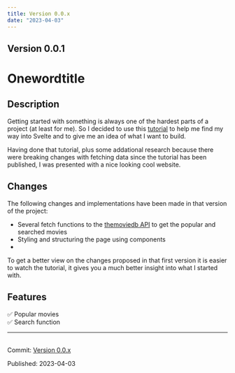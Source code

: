 ```yaml
---
title: Version 0.0.x
date: "2023-04-03"
---
```

## Version 0.0.1
# Onewordtitle
## Description
Getting started with something is always one of the hardest parts of a project (at least for me). So I decided to use this [tutorial](https://youtu.be/ydR_M0fw9Xc) to help me find my way into Svelte and to give me an idea of what I want to build.

Having done that tutorial, plus some addational research because there were breaking changes with fetching data since the tutorial has been published, I was presented with a nice looking cool website.

## Changes
The following changes and implementations have been made in that version of the project:
* Several fetch functions to the [themoviedb API](https://developers.themoviedb.org/3) to get the popular and searched movies
* Styling and structuring the page using components
* 

To get a better view on the changes proposed in that first version it is easier to watch the tutorial, it gives you a much better insight into what I started with.

## Features
✅ Popular movies  
✅ Search function      

<hr>
<br>
Commit: <a href="<<link to commit>>" target="_blank">Version 0.0.x</a>

Published: 2023-04-03
